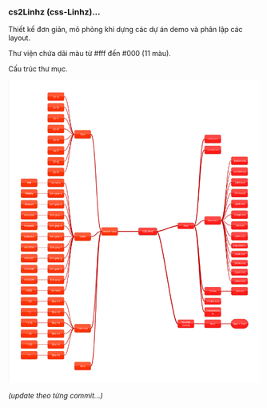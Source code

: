 ### cs2Linhz (css-Linhz)...


Thiết kế đơn giản, mô phỏng khi dựng các dự án demo và phân lập các layout.

Thư viện chứa dãi màu từ #fff đến #000 (11 màu).

Cấu trúc thư mục.

![asd](/cache/readme.png)

*(update theo từng commit...)*